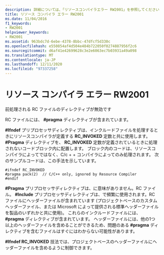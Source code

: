 ```yaml
---
description: 詳細については、「リソースコンパイラエラー RW2001」を参照してください。
title: リソース コンパイラ エラー RW2001
ms.date: 11/04/2016
f1_keywords:
- RW2001
helpviewer_keywords:
- RW2001
ms.assetid: 963bdc7d-6ebe-4378-8bbc-47dfcf5d330c
ms.openlocfilehash: e550854af4d504e484b722050f0274887956f2c6
ms.sourcegitcommit: d6af41e42699628c3e2e6063ec7b03931a49a098
ms.translationtype: MT
ms.contentlocale: ja-JP
ms.lasthandoff: 12/11/2020
ms.locfileid: "97337258"
---
```

# <a name="resource-compiler-error-rw2001"></a>リソース コンパイラ エラー RW2001

前処理される RC ファイルのディレクティブが無効です

RC ファイルには、 **#pragma** ディレクティブが含まれています。

**#Ifndef** プリプロセッサディレクティブは、インクルードファイルを処理するときにリソースコンパイラが定義する **RC_INVOKED** 定数と共に使用します。 **#Pragma** ディレクティブを、 **RC_INVOKED** 定数が定義されているときに処理されないコードブロック内に配置します。 ブロック内のコードは、リソースコンパイラによってではなく、C/c + + コンパイラによってのみ処理されます。 次のサンプルコードは、この手法を示しています。

```
#ifndef RC_INVOKED
#pragma pack(2)  // C/C++ only, ignored by Resource Compiler
#endif
```

**#Pragma** プリプロセッサディレクティブは、に意味がありません。RC ファイル。 **#Include** プリプロセッサディレクティブは、で頻繁に使用されます。RC ファイルにヘッダーファイルが含まれています (プロジェクトベースのカスタムヘッダーファイル、または Microsoft によって提供される標準ヘッダーファイルを製品のいずれかと共に使用)。 これらのインクルードファイルには、 **#pragma** ディレクティブが含まれています。 ヘッダーファイルには、他の1つ以上のヘッダーファイルを含めることができるため、問題のある **#pragma** ディレクティブを含むファイルはすぐにはわからない可能性があります。

**#Ifndef RC_INVOKED** 技法では、プロジェクトベースのヘッダーファイルにヘッダーファイルを含めるように制御できます。
